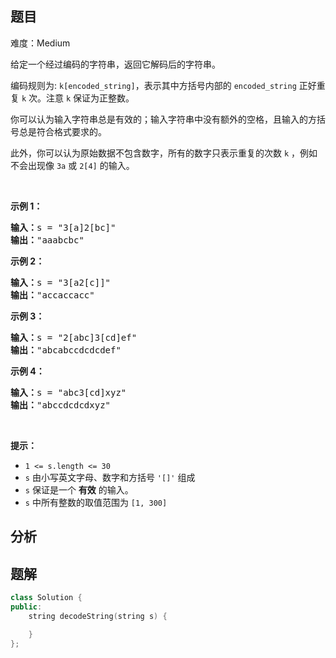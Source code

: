 
## 题目
难度：Medium
<p>给定一个经过编码的字符串，返回它解码后的字符串。</p>

<p>编码规则为: <code>k[encoded_string]</code>，表示其中方括号内部的 <code>encoded_string</code> 正好重复 <code>k</code> 次。注意 <code>k</code> 保证为正整数。</p>

<p>你可以认为输入字符串总是有效的；输入字符串中没有额外的空格，且输入的方括号总是符合格式要求的。</p>

<p>此外，你可以认为原始数据不包含数字，所有的数字只表示重复的次数 <code>k</code> ，例如不会出现像&nbsp;<code>3a</code>&nbsp;或&nbsp;<code>2[4]</code>&nbsp;的输入。</p>

<p>&nbsp;</p>

<p><strong>示例 1：</strong></p>

<pre>
<strong>输入：</strong>s = "3[a]2[bc]"
<strong>输出：</strong>"aaabcbc"
</pre>

<p><strong>示例 2：</strong></p>

<pre>
<strong>输入：</strong>s = "3[a2[c]]"
<strong>输出：</strong>"accaccacc"
</pre>

<p><strong>示例 3：</strong></p>

<pre>
<strong>输入：</strong>s = "2[abc]3[cd]ef"
<strong>输出：</strong>"abcabccdcdcdef"
</pre>

<p><strong>示例 4：</strong></p>

<pre>
<strong>输入：</strong>s = "abc3[cd]xyz"
<strong>输出：</strong>"abccdcdcdxyz"
</pre>

<p>&nbsp;</p>

<p><strong>提示：</strong></p>

<ul>
	<li><code>1 &lt;= s.length &lt;= 30</code></li>
	<li><meta charset="UTF-8" /><code>s</code>&nbsp;由小写英文字母、数字和方括号<meta charset="UTF-8" />&nbsp;<code>'[]'</code> 组成</li>
	<li><code>s</code>&nbsp;保证是一个&nbsp;<strong>有效</strong>&nbsp;的输入。</li>
	<li><code>s</code>&nbsp;中所有整数的取值范围为<meta charset="UTF-8" />&nbsp;<code>[1, 300]</code>&nbsp;</li>
</ul>

## 分析

## 题解
```cpp
class Solution {
public:
    string decodeString(string s) {

    }
};
```